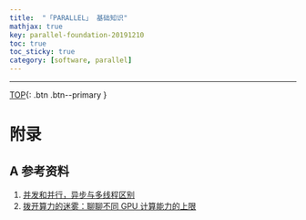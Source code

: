 ```yaml
---
title:  "「PARALLEL」 基础知识"
mathjax: true
key: parallel-foundation-20191210
toc: true
toc_sticky: true
category: [software, parallel]
---
```

<span id='head'></span>

<!--more-->


-------------------  
[TOP](#head){: .btn .btn--primary }



# 附录
## A 参考资料
1. [并发和并行，异步与多线程区别](https://blog.csdn.net/qiuyubo1/article/details/80288525)     
1. [拨开算力的迷雾：聊聊不同 GPU 计算能力的上限](https://mp.weixin.qq.com/s?__biz=MzIwNzc2NTk0NQ==&mid=2247498010&idx=2&sn=13e14b7a562894cf6cf72b6cee991aea&scene=21#wechat_redirect)     
